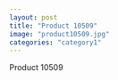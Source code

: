 ```yaml
---
layout: post
title: "Product 10509"
image: "product10509.jpg"
categories: "category1"
---
```

Product 10509
